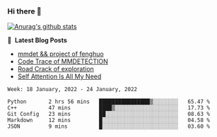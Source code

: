 ### Hi there 👋

<!--
**LRY89757/LRY89757** is a ✨ _special_ ✨ repository because its `README.md` (this file) appears on your GitHub profile.

Here are some ideas to get you started:

- 🔭 I’m currently working on ...
- 🌱 I’m currently learning ...
- 👯 I’m looking to collaborate on ...
- 🤔 I’m looking for help with ...
- 💬 Ask me about ...
- 📫 How to reach me: ...
- 😄 Pronouns: ...
- ⚡ Fun fact: ...
-->
[![Anurag's github stats](https://github-readme-stats.vercel.app/api?username=LRY89757)](https://github.com/anuraghazra/github-readme-stats)

📕 &nbsp;**Latest Blog Posts**
<!-- BLOG-POST-LIST:START -->
- [mmdet && project of fenghuo](https://lry89757.github.io/2021/11/09/mmdet-project-of-fenghuo/)
- [Code Trace of MMDETECTION](https://lry89757.github.io/2021/10/16/code-trace-of-mmdetection/)
- [Road Crack of exploration](https://lry89757.github.io/2021/10/04/lu-mian-lie-feng-shu-ju-ji-diao-yan/)
- [Self Attention Is All My Need](https://lry89757.github.io/2021/10/13/self-attention-is-all-my-need/)
<!-- - [God Mode in browsers: document.designMode = "on"](https://dev.to/gautamkrishnar/god-mode-in-browsers-document-designmode-on-2pmo) -->
<!-- BLOG-POST-LIST:END -->

 <!--START_SECTION:waka-->
```text
Week: 18 January, 2022 - 24 January, 2022

Python       2 hrs 56 mins   ████████████████▒░░░░░░░░   65.47 % 
C++          47 mins         ████▒░░░░░░░░░░░░░░░░░░░░   17.73 % 
Git Config   23 mins         ██░░░░░░░░░░░░░░░░░░░░░░░   08.63 % 
Markdown     12 mins         █░░░░░░░░░░░░░░░░░░░░░░░░   04.58 % 
JSON         9 mins          █░░░░░░░░░░░░░░░░░░░░░░░░   03.60 % 
```
<!--END_SECTION:waka-->
